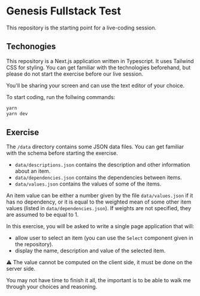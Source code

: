 # Genesis Fullstack Test

This repository is the starting point for a live-coding session.

## Techonogies

This repository is a Next.js application written in Typescript. It uses Tailwind CSS for styling.
You can get familiar with the technologies beforehand, but please do not start the exercise before our live session.

You'll be sharing your screen and can use the text editor of your choice.

To start coding, run the follwing commands:

```bash
yarn
yarn dev
```

## Exercise

The `/data` directory contains some JSON data files. You can get familiar with the schema before starting the exercise.

- `data/descriptions.json` contains the description and other information about an item.
- `data/dependencies.json` contains the dependencies between items.
- `data/values.json` contains the values of some of the items.

An item value can be either a number given by the file `data/values.json` if it has no dependency,
or it is equal to the weighted mean of some other item values (listed in `data/dependencies.json`).
If weights are not specified, they are assumed to be equal to 1.

In this exercise, you will be asked to write a single page application that will:

- allow user to select an item (you can use the `Select` component given in the repository).
- display the name, description and value of the selected item.

⚠️ The value cannot be computed on the client side, it must be done on the server side.

You may not have time to finish it all, the important is to be able to walk me through your choices and reasoning.
